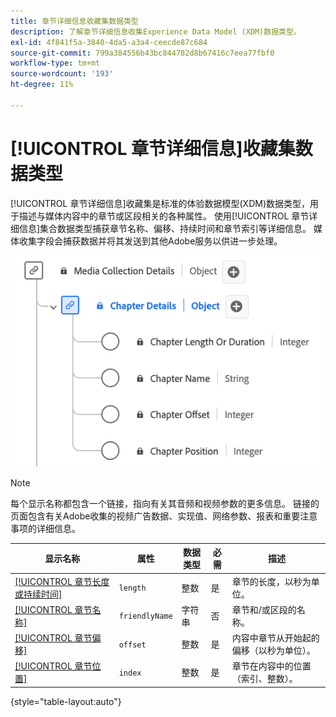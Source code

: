 ```yaml
---
title: 章节详细信息收藏集数据类型
description: 了解章节详细信息收集Experience Data Model (XDM)数据类型。
exl-id: 4f841f5a-3840-4da5-a3a4-ceecde87c684
source-git-commit: 799a384556b43bc844782d8b67416c7eea77fbf0
workflow-type: tm+mt
source-wordcount: '193'
ht-degree: 11%

---
```


# [!UICONTROL 章节详细信息]收藏集数据类型

[!UICONTROL 章节详细信息]收藏集是标准的体验数据模型(XDM)数据类型，用于描述与媒体内容中的章节或区段相关的各种属性。 使用[!UICONTROL 章节详细信息]集合数据类型捕获章节名称、偏移、持续时间和章节索引等详细信息。 媒体收集字段会捕获数据并将其发送到其他Adobe服务以供进一步处理。

![章节详细信息集合数据类型的图表。](../images/data-types/chapter-details-collection.png)

>[!NOTE]
>
>每个显示名称都包含一个链接，指向有关其音频和视频参数的更多信息。 链接的页面包含有关Adobe收集的视频广告数据、实现值、网络参数、报表和重要注意事项的详细信息。

| 显示名称 | 属性 | 数据类型 | 必需 | 描述 |
|-------------------------------------------------------------------------------------------------------------------------------------------------------------------------|---------------|-----------|----------|---------------------------------------------------|
| [[!UICONTROL 章节长度或持续时间]](https://experienceleague.adobe.com/docs/media-analytics/using/implementation/variables/chapter-parameters.html?lang=zh-Hans#chapter-length) | `length` | 整数 | 是 | 章节的长度，以秒为单位。 |
| [[!UICONTROL 章节名称]](https://experienceleague.adobe.com/docs/media-analytics/using/implementation/variables/chapter-parameters.html?lang=zh-Hans#chapter-name) | `friendlyName` | 字符串 | 否 | 章节和/或区段的名称。 |
| [[!UICONTROL 章节偏移]](https://experienceleague.adobe.com/docs/media-analytics/using/implementation/variables/chapter-parameters.html?lang=zh-Hans#chapter-offset) | `offset` | 整数 | 是 | 内容中章节从开始起的偏移（以秒为单位）。 |
| [[!UICONTROL 章节位置]](https://experienceleague.adobe.com/docs/media-analytics/using/implementation/variables/chapter-parameters.html?lang=zh-Hans#chapter-position) | `index` | 整数 | 是 | 章节在内容中的位置（索引、整数）。 |

{style="table-layout:auto"}
